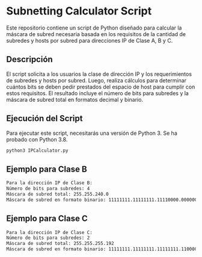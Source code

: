 # Subnetting Calculator Script

Este repositorio contiene un script de Python diseñado para calcular la máscara de subred necesaria basada en los requisitos de la cantidad de subredes y hosts por subred para direcciones IP de Clase A, B y C.

## Descripción

El script solicita a los usuarios la clase de dirección IP y los requerimientos de subredes y hosts por subred. Luego, realiza cálculos para determinar cuántos bits se deben pedir prestados del espacio de host para cumplir con estos requisitos. El resultado incluye el número de bits para subredes y la máscara de subred total en formatos decimal y binario.

## Ejecución del Script

Para ejecutar este script, necesitarás una versión de Python 3. Se ha probado con Python 3.8.

```bash
python3 IPCalculator.py
```

## Ejemplo para Clase B

```bash
Para la dirección IP de Clase B:
Número de bits para subredes: 4
Máscara de subred total: 255.255.240.0
Máscara de subred en formato binario: 11111111.11111111.11110000.00000000
```

## Ejemplo para Clase C

```bash
Para la dirección IP de Clase C:
Número de bits para subredes: 2
Máscara de subred total: 255.255.255.192
Máscara de subred en formato binario: 11111111.11111111.11111111.11000000
```
